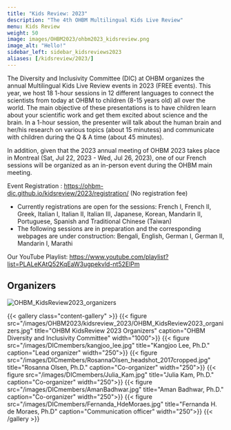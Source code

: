 ```yaml
---
title: "Kids Review: 2023"
description: "The 4th OHBM Multilingual Kids Live Review"
menu: Kids Review
weight: 50
image: images/OHBM2023/ohbm2023_kidsreview.png
image_alt: "Hello!"
sidebar_left: sidebar_kidsreviews2023
aliases: [/kidsreview/2023/]
---
```


The Diversity and Inclusivity Committee (DIC) at OHBM organizes the annual Multilingual Kids Live Review events in 2023 (FREE events). This year, we host 18 1-hour sessions in 12 different languages to connect the scientists from today at OHBM to children (8-15 years old) all over the world. The main objective of these presentations is to have children learn about your scientific work and get them excited about science and the brain. In a 1-hour session, the presenter will talk about the human brain and her/his research on various topics (about 15 minutess) and communicate with children during the Q & A time (about 45 minutes). 

In addition, given that the 2023 annual meeting of OHBM 2023 takes place in Montreal (Sat, Jul 22, 2023 - Wed, Jul 26, 2023), one of our French sessions will be organized as an in-person event during the OHBM main meeting.

Event Registration : https://ohbm-dic.github.io/kidsreview/2023/registration/ (No registration fee)
* Currently registrations are open for the sessions: French I, French II, Greek, Italian I, Italian II, Italian III, Japanese, Korean, Mandarin II, Portuguese, Spanish and Traditional Chinese (Taiwan)
* The following sessions are in preparation and the corresponding webpages are under construction: Bengali, English, German I, German II, Mandarin I, Marathi

Our YouTube Playlist: https://www.youtube.com/playlist?list=PLALeKAtQ52KqEaW3ugpekvld-nt52ElPm

## Organizers

<img src="" alt="OHBM_KidsReview2023_organizers">

{{< gallery class="content-gallery" >}}
  {{< figure src="/images/OHBM2023/kidsreview_2023/OHBM_KidsReview2023_organizers.jpg" title="OHBM KidsReview 2023 Organizers" caption="OHBM Diversity and Inclusivity Committee" width="1000">}}
  {{< figure src="/images/DICmembers/kangjoo_lee.jpg" title="Kangjoo Lee, Ph.D." caption="Lead organizer" width="250">}}
  {{< figure src="/images/DICmembers/RosannaOlsen_headshot_2017cropped.jpg" title="Rosanna Olsen, Ph.D." caption="Co-organizer" width="250">}}
  {{< figure src="/images/DICmembers/Julia_Kam.jpg" title="Julia Kam, Ph.D." caption="Co-organizer" width="250">}}
  {{< figure src="/images/DICmembers/AmanBadhwar.jpg" title="Aman Badhwar, Ph.D." caption="Co-organizer" width="250">}}
  {{< figure src="/images/DICmembers/Fernanda_HdeMoraes.jpg" title="Fernanda H. de Moraes, Ph.D" caption="Communication officer" width="250">}}
{{< /gallery >}}
